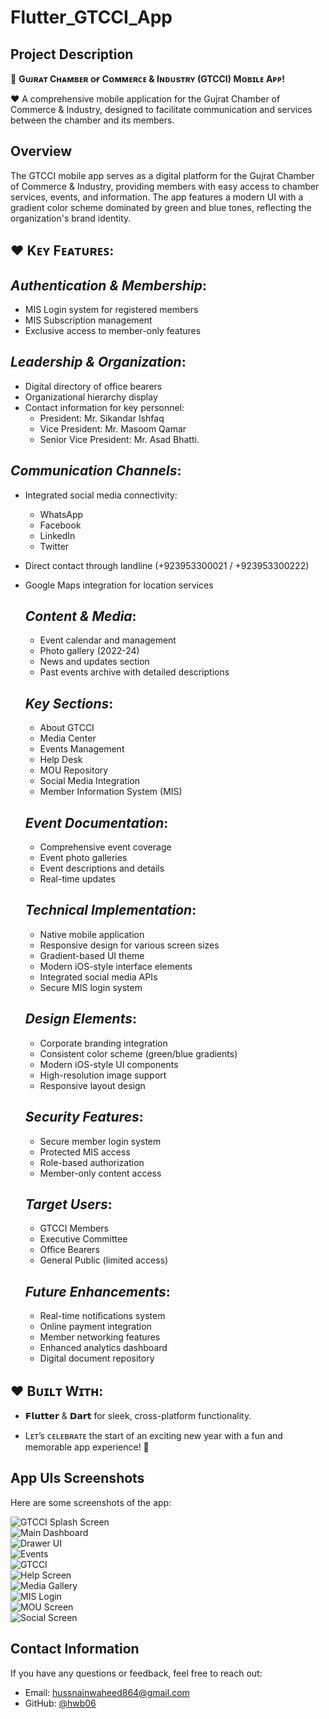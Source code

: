 # Flutter_GTCCI_App

## **Project Description**
🎉 **Gᴜᴊʀᴀᴛ Cʜᴀᴍʙᴇʀ ᴏғ Cᴏᴍᴍᴇʀᴄᴇ & Iɴᴅᴜsᴛʀʏ (GTCCI) Mᴏʙɪʟᴇ Aᴘᴘ!**

♥ A comprehensive mobile application for the Gujrat Chamber of Commerce & Industry, designed to facilitate communication and services between the chamber and its members.

## **Overview**
The GTCCI mobile app serves as a digital platform for the Gujrat Chamber of Commerce & Industry, providing members with easy access to chamber services, events, and information. The app features a modern UI with a gradient color scheme dominated by green and blue tones, reflecting the organization's brand identity.

## ♥ **Kᴇʏ Fᴇᴀᴛᴜʀᴇꜱ**:
## *Authentication & Membership*:
- MIS Login system for registered members
- MIS Subscription management
- Exclusive access to member-only features
  
## *Leadership & Organization*:
- Digital directory of office bearers
- Organizational hierarchy display
- Contact information for key personnel:
  - President: Mr. Sikandar Ishfaq
  - Vice President: Mr. Masoom Qamar
  - Senior Vice President: Mr. Asad Bhatti.
    
## *Communication Channels*:
- Integrated social media connectivity:
  - WhatsApp
  - Facebook
  - LinkedIn
  - Twitter
- Direct contact through landline (+923953300021 / +923953300222)
- Google Maps integration for location services

  ## *Content & Media*:
  - Event calendar and management
  - Photo gallery (2022-24)
  - News and updates section
  - Past events archive with detailed descriptions
  
  ## *Key Sections*:
  - About GTCCI
  - Media Center
  - Events Management
  - Help Desk
  - MOU Repository
  - Social Media Integration
  - Member Information System (MIS)
  
  ## *Event Documentation*:
  - Comprehensive event coverage
  - Event photo galleries
  - Event descriptions and details
  - Real-time updates
    
  ## *Technical Implementation*:
  - Native mobile application
  - Responsive design for various screen sizes
  - Gradient-based UI theme
  - Modern iOS-style interface elements
  - Integrated social media APIs
  - Secure MIS login system
    
  ## *Design Elements*:
  - Corporate branding integration
  - Consistent color scheme (green/blue gradients)
  - Modern iOS-style UI components
  - High-resolution image support
  - Responsive layout design
    
  ## *Security Features*:
  - Secure member login system
  - Protected MIS access
  - Role-based authorization
  - Member-only content access
    
  ## *Target Users*:
  - GTCCI Members
  - Executive Committee
  - Office Bearers
  - General Public (limited access)
 
  ## *Future Enhancements*:
  - Real-time notifications system
  - Online payment integration
  - Member networking features
  - Enhanced analytics dashboard
  - Digital document repository

## ♥ **Bᴜɪʟᴛ Wɪᴛʜ**:
- 𝗙𝗹𝘂𝘁𝘁𝗲𝗿 & 𝗗𝗮𝗿𝘁 for sleek, cross-platform functionality. 

- Lᴇᴛ’s ᴄᴇʟᴇʙʀᴀᴛᴇ the start of an exciting new year with a fun and memorable app experience! 🌟

## **App UIs Screenshots**
Here are some screenshots of the app:

![GTCCI Splash Screen](https://github.com/hwb06/Flutter_GTCCI_App/blob/main/App_UI_Screen/GTCCI%20Splash%20Screen%20UI.png?raw=true)  
![Main Dashboard](https://github.com/hwb06/Flutter_GTCCI_App/blob/main/App_UI_Screen/Dashboardddd.png?raw=true)  
![Drawer UI](https://github.com/hwb06/Flutter_GTCCI_App/blob/main/App_UI_Screen/Drawer%20UI.png?raw=true)  
![Events](https://github.com/hwb06/Flutter_GTCCI_App/blob/main/App_UI_Screen/Events.png?raw=true)  
![GTCCI](https://github.com/hwb06/Flutter_GTCCI_App/blob/main/App_UI_Screen/GTCCI%20App%20UI's.png?raw=true)  
![Help Screen](https://github.com/hwb06/Flutter_GTCCI_App/blob/main/App_UI_Screen/Help%20Screen.png?raw=true)  
![Media Gallery](https://github.com/hwb06/Flutter_GTCCI_App/blob/main/App_UI_Screen/Media%20UI.png?raw=true)  
![MIS Login](https://github.com/hwb06/Flutter_GTCCI_App/blob/main/App_UI_Screen/MIS%20LOGIN.png?raw=true)  
![MOU Screen](https://github.com/hwb06/Flutter_GTCCI_App/blob/main/App_UI_Screen/Mou%20Screen.png?raw=true)  
![Social Screen](https://github.com/hwb06/Flutter_GTCCI_App/blob/main/App_UI_Screen/Social%20Screen.png?raw=true)  

## **Contact Information**
If you have any questions or feedback, feel free to reach out:

- Email: hussnainwaheed864@gmail.com
- GitHub: [@hwb06](https://github.com/hwb06)
